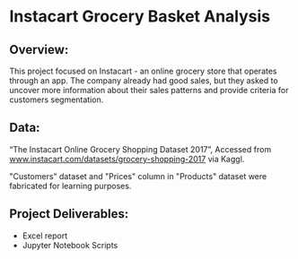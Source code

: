 # Instacart Grocery Basket Analysis

## Overview:
This project focused on Instacart - an online grocery store that operates through an app. The company already had good sales, but they asked to uncover more information about their sales patterns and provide criteria for customers segmentation.

## Data:
“The Instacart Online Grocery Shopping Dataset 2017”, 
Accessed from www.instacart.com/datasets/grocery-shopping-2017 via Kaggl.

"Customers" dataset and "Prices" column in "Products" dataset were fabricated for learning purposes.

## Project Deliverables:
- Excel report
- Jupyter Notebook Scripts
